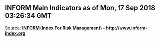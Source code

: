 ## INFORM Main Indicators as of Mon, 17 Sep 2018 03:26:34 GMT

Source: **INFORM (Index For Risk Management) - http://www.inform-index.org**